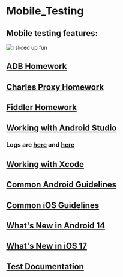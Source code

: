 # Mobile_Testing
## Mobile testing features:
![I sliced up fun](https://github.com/MariaDash/Mobile_Testing/blob/main/I%20sliced%20up%20fun.png)
## [ADB Homework](https://github.com/MariaDash/Mobile_Testing/tree/ADB_Debugging)
## [Charles Proxy Homework](https://github.com/MariaDash/Mobile_Testing/tree/Charles_Proxy)
## [Fiddler Homework](https://github.com/MariaDash/Mobile_Testing/tree/Fiddler)
## <a href="https://youtu.be/_Hin1l1Er8Y">Working with Android Studio</a>
### Logs are [here](https://github.com/MariaDash/Mobile_Testing/blob/main/logs.pdf) and [here](https://github.com/MariaDash/Mobile_Testing/blob/main/logs.txt)
## [Working with Xcode](https://github.com/MariaDash/Mobile_Testing/blob/main/Working%20in%20Xcode.md)
## [Common Android Guidelines](https://github.com/MariaDash/Mobile_Testing/blob/main/Common_Android_guidelines.md)
## [Common iOS Guidelines](https://github.com/MariaDash/Mobile_Testing/blob/main/Commom_iOS_guidelines.md)
## [What's New in Android 14](https://github.com/MariaDash/Mobile_Testing/blob/main/What's%20New%20in%20Android%2014.md)
## [What's New in iOS 17](https://github.com/MariaDash/Mobile_Testing/blob/main/What's%20New%20in%20iOS%2017.md)
## [Test Documentation](https://github.com/MariaDash/Test_documentation)

